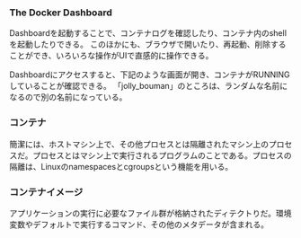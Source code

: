 ### The Docker Dashboard
Dashboardを起動することで、コンテナログを確認したり、コンテナ内のshellを起動したりできる。
このほかにも、ブラウザで開いたり、再起動、削除することができ、いろいろな操作がUIで直感的に操作できる。

Dashboardにアクセスすると、下記のような画面が開き、コンテナがRUNNINGしていることが確認できる。
「jolly_bouman」のところは、ランダムな名前になるので別の名前になっている。

### コンテナ
簡潔には、ホストマシン上で、その他プロセスとは隔離されたマシン上のプロセスだ。プロセスとはマシン上で実行されるプログラムのことである。プロセスの隔離は、Linuxのnamespacesとcgroupsという機能を用いる。


### コンテナイメージ

アプリケーションの実行に必要なファイル群が格納されたディテクトりだ。環境変数やデフォルトで実行するコマンド、その他のメタデータが含まれる。
